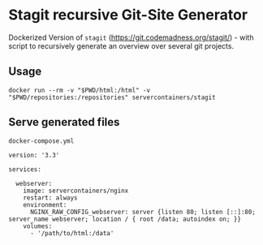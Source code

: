 Stagit recursive Git-Site Generator
=====================================

Dockerized Version of `stagit` (https://git.codemadness.org/stagit/) - with script to recursively generate an overview over several git projects.

## Usage

```
docker run --rm -v "$PWD/html:/html" -v "$PWD/repositories:/repositories" servercontainers/stagit
```


## Serve generated files

`docker-compose.yml`

```
version: '3.3'

services:

  webserver:
    image: servercontainers/nginx
    restart: always
    environment:
      NGINX_RAW_CONFIG_webserver: server {listen 80; listen [::]:80; server_name webserver; location / { root /data; autoindex on; }}
    volumes:
      - '/path/to/html:/data'
```
